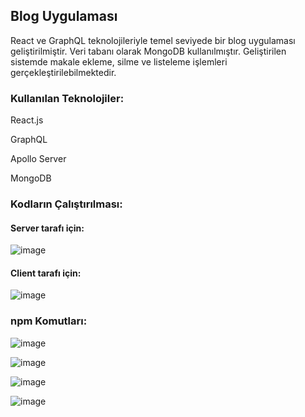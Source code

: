 ## Blog Uygulaması

React ve GraphQL teknolojileriyle temel seviyede bir blog uygulaması geliştirilmiştir. Veri tabanı olarak MongoDB kullanılmıştır. Geliştirilen sistemde makale ekleme, silme ve listeleme işlemleri gerçekleştirilebilmektedir.

### Kullanılan Teknolojiler:
React.js

GraphQL

Apollo Server

MongoDB 

### Kodların Çalıştırılması:
#### Server tarafı için:
![image](https://user-images.githubusercontent.com/61666423/216785024-253d9f36-2b5f-424a-a8e5-b79de7240c77.png)


#### Client tarafı için:
![image](https://user-images.githubusercontent.com/61666423/216785052-615a2de6-a3b9-41fc-8fd0-f16d7b3b71f4.png)

### npm Komutları:
![image](https://user-images.githubusercontent.com/61666423/216785742-2f81c2f8-56b9-466b-bf72-e5f6f1d65830.png)

![image](https://user-images.githubusercontent.com/61666423/216785777-3dcf4c66-749d-48b4-8612-37baab0075eb.png)

![image](https://user-images.githubusercontent.com/61666423/216785802-c641bccb-2be7-400b-b648-8b5d7aca8926.png)

![image](https://user-images.githubusercontent.com/61666423/216785882-7b6adb96-c4d9-4212-b94c-25b639afbc4e.png)








 

